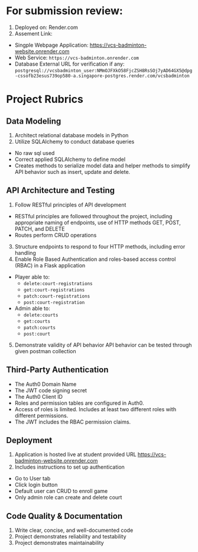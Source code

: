 # For submission review:
1. Deployed on: Render.com
2. Assement Link:
- Singple Webpage Application: 
https://vcs-badminton-website.onrender.com
- Web Service: `https://vcs-badminton.onrender.com`
- Database External URL for verification if any: `postgresql://vcsbadminton_user:NMmOJFXkO58FjcZSH8RsSOj7yAD64GX5@dpg-cssofb23esus739op580-a.singapore-postgres.render.com/vcsbadminton`
# Project Rubrics
## Data Modeling
1. Architect relational database models in Python
2. Utilize SQLAlchemy to conduct database queries
- No raw sql used
- Correct applied SQLAlchemy to define model
- Creates methods to serialize model data and helper methods to simplify API behavior such as insert, update and delete.
## API Architecture and Testing
1. Follow RESTful principles of API development
  - RESTful principles are followed throughout the project, including appropriate naming of endpoints, use of HTTP methods GET, POST, PATCH, and DELETE
  - Routes perform CRUD operations
3. Structure endpoints to respond to four HTTP methods, including error handling
4. Enable Role Based Authentication and roles-based access control (RBAC) in a Flask application
- Player able to:
    - `delete:court-registrations`
    - `get:court-registrations`
    - `patch:court-registrations`
    - `post:court-registration`
 - Admin able to:
    - `delete:courts`
    - `get:courts`
    - `patch:courts`
    - `post:court`
5. Demonstrate validity of API behavior
API behavior can be tested through given postman collection
## Third-Party Authentication
- The Auth0 Domain Name
- The JWT code signing secret
- The Auth0 Client ID
- Roles and permission tables are configured in Auth0.
- Access of roles is limited. Includes at least two different roles with different permissions.
- The JWT includes the RBAC permission claims.
## Deployment
1. Application is hosted live at student provided URL
https://vcs-badminton-website.onrender.com
2. Includes instructions to set up authentication
- Go to User tab
- Click login button
- Default user can CRUD to enroll game
- Only admin role can create and delete court
## Code Quality & Documentation
1. Write clear, concise, and well-documented code
2. Project demonstrates reliability and testability
3. Project demonstrates maintainability

